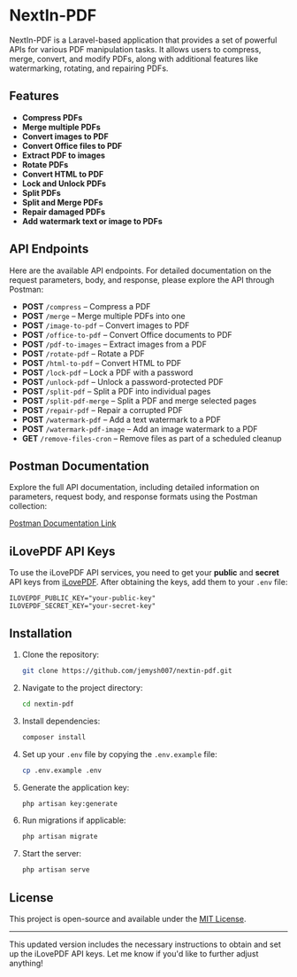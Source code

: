 # NextIn-PDF

NextIn-PDF is a Laravel-based application that provides a set of powerful APIs for various PDF manipulation tasks. It allows users to compress, merge, convert, and modify PDFs, along with additional features like watermarking, rotating, and repairing PDFs.

## Features

- **Compress PDFs**
- **Merge multiple PDFs**
- **Convert images to PDF**
- **Convert Office files to PDF**
- **Extract PDF to images**
- **Rotate PDFs**
- **Convert HTML to PDF**
- **Lock and Unlock PDFs**
- **Split PDFs**
- **Split and Merge PDFs**
- **Repair damaged PDFs**
- **Add watermark text or image to PDFs**

## API Endpoints

Here are the available API endpoints. For detailed documentation on the request parameters, body, and response, please explore the API through Postman:

- **POST** `/compress` – Compress a PDF
- **POST** `/merge` – Merge multiple PDFs into one
- **POST** `/image-to-pdf` – Convert images to PDF
- **POST** `/office-to-pdf` – Convert Office documents to PDF
- **POST** `/pdf-to-images` – Extract images from a PDF
- **POST** `/rotate-pdf` – Rotate a PDF
- **POST** `/html-to-pdf` – Convert HTML to PDF
- **POST** `/lock-pdf` – Lock a PDF with a password
- **POST** `/unlock-pdf` – Unlock a password-protected PDF
- **POST** `/split-pdf` – Split a PDF into individual pages
- **POST** `/split-pdf-merge` – Split a PDF and merge selected pages
- **POST** `/repair-pdf` – Repair a corrupted PDF
- **POST** `/watermark-pdf` – Add a text watermark to a PDF
- **POST** `/watermark-pdf-image` – Add an image watermark to a PDF
- **GET** `/remove-files-cron` – Remove files as part of a scheduled cleanup

## Postman Documentation

Explore the full API documentation, including detailed information on parameters, request body, and response formats using the Postman collection:

[Postman Documentation Link](#)

## iLovePDF API Keys

To use the iLovePDF API services, you need to get your **public** and **secret** API keys from [iLovePDF](https://ilovepdf.com/). After obtaining the keys, add them to your `.env` file:

```dotenv
ILOVEPDF_PUBLIC_KEY="your-public-key"
ILOVEPDF_SECRET_KEY="your-secret-key"
```

## Installation

1. Clone the repository:
    ```bash
    git clone https://github.com/jemysh007/nextin-pdf.git
    ```

2. Navigate to the project directory:
    ```bash
    cd nextin-pdf
    ```

3. Install dependencies:
    ```bash
    composer install
    ```

4. Set up your `.env` file by copying the `.env.example` file:
    ```bash
    cp .env.example .env
    ```

5. Generate the application key:
    ```bash
    php artisan key:generate
    ```

6. Run migrations if applicable:
    ```bash
    php artisan migrate
    ```

7. Start the server:
    ```bash
    php artisan serve
    ```

## License

This project is open-source and available under the [MIT License](LICENSE).

---

This updated version includes the necessary instructions to obtain and set up the iLovePDF API keys. Let me know if you'd like to further adjust anything!